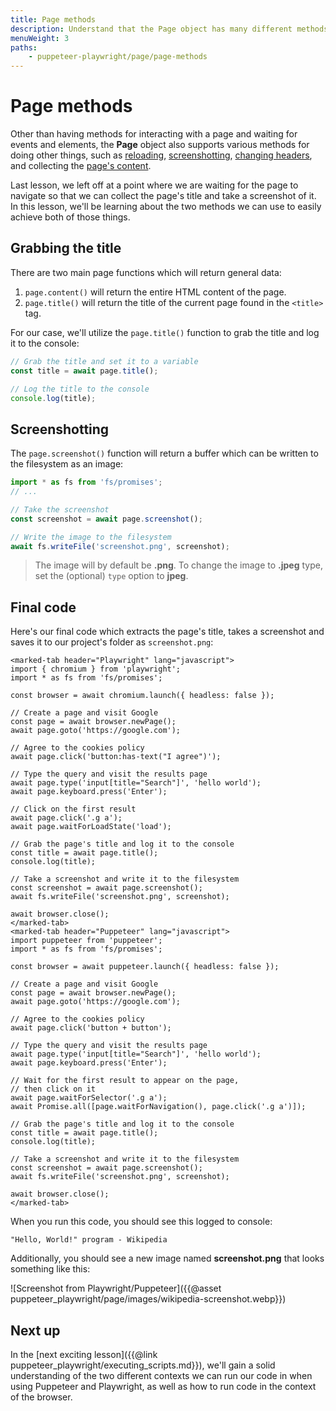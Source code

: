 ```yaml
---
title: Page methods
description: Understand that the Page object has many different methods to offer, and learn how to use two of them to capture a page's title and take a screenshot. 
menuWeight: 3
paths:
    - puppeteer-playwright/page/page-methods
---
```


# [](#page-methods) Page methods

Other than having methods for interacting with a page and waiting for events and elements, the **Page** object also supports various methods for doing other things, such as [reloading](https://pptr.dev/#?product=Puppeteer&version=v13.7.0&show=api-pagereloadoptions), [screenshotting](https://playwright.dev/docs/api/class-page#page-screenshot), [changing headers](https://playwright.dev/docs/api/class-page#page-set-extra-http-headers), and collecting the [page's content](https://pptr.dev/#?product=Puppeteer&version=v13.7.0&show=api-pagecontent).

Last lesson, we left off at a point where we are waiting for the page to navigate so that we can collect the page's title and take a screenshot of it. In this lesson, we'll be learning about the two methods we can use to easily achieve both of those things.

## [](#grabbing-the-title) Grabbing the title

There are two main page functions which will return general data:

1. `page.content()` will return the entire HTML content of the page.
2. `page.title()` will return the title of the current page found in the `<title>` tag.

For our case, we'll utilize the `page.title()` function to grab the title and log it to the console:

```JavaScript
// Grab the title and set it to a variable
const title = await page.title();

// Log the title to the console
console.log(title);
```

## [](#screenshotting) Screenshotting

The `page.screenshot()` function will return a buffer which can be written to the filesystem as an image:

```JavaScript
import * as fs from 'fs/promises';
// ...

// Take the screenshot
const screenshot = await page.screenshot();

// Write the image to the filesystem
await fs.writeFile('screenshot.png', screenshot);
```

> The image will by default be **.png**. To change the image to **.jpeg** type, set the (optional) `type` option to **jpeg**.

## [](#final-code) Final code

Here's our final code which extracts the page's title, takes a screenshot and saves it to our project's folder as `screenshot.png`:

```marked-tabs
<marked-tab header="Playwright" lang="javascript">
import { chromium } from 'playwright';
import * as fs from 'fs/promises';

const browser = await chromium.launch({ headless: false });

// Create a page and visit Google
const page = await browser.newPage();
await page.goto('https://google.com');

// Agree to the cookies policy
await page.click('button:has-text("I agree")');

// Type the query and visit the results page
await page.type('input[title="Search"]', 'hello world');
await page.keyboard.press('Enter');

// Click on the first result
await page.click('.g a');
await page.waitForLoadState('load');

// Grab the page's title and log it to the console
const title = await page.title();
console.log(title);

// Take a screenshot and write it to the filesystem
const screenshot = await page.screenshot();
await fs.writeFile('screenshot.png', screenshot);

await browser.close();
</marked-tab>
<marked-tab header="Puppeteer" lang="javascript">
import puppeteer from 'puppeteer';
import * as fs from 'fs/promises';

const browser = await puppeteer.launch({ headless: false });

// Create a page and visit Google
const page = await browser.newPage();
await page.goto('https://google.com');

// Agree to the cookies policy
await page.click('button + button');

// Type the query and visit the results page
await page.type('input[title="Search"]', 'hello world');
await page.keyboard.press('Enter');

// Wait for the first result to appear on the page,
// then click on it
await page.waitForSelector('.g a');
await Promise.all([page.waitForNavigation(), page.click('.g a')]);

// Grab the page's title and log it to the console
const title = await page.title();
console.log(title);

// Take a screenshot and write it to the filesystem
const screenshot = await page.screenshot();
await fs.writeFile('screenshot.png', screenshot);

await browser.close();
</marked-tab>
```

When you run this code, you should see this logged to console:

```text
"Hello, World!" program - Wikipedia
```

Additionally, you should see a new image named **screenshot.png** that looks something like this:

![Screenshot from Playwright/Puppeteer]({{@asset puppeteer_playwright/page/images/wikipedia-screenshot.webp}})

## [](#next) Next up

In the [next exciting lesson]({{@link puppeteer_playwright/executing_scripts.md}}), we'll gain a solid understanding of the two different contexts we can run our code in when using Puppeteer and Playwright, as well as how to run code in the context of the browser.
